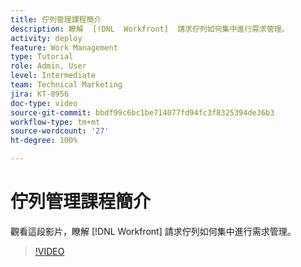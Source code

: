 ```yaml
---
title: 佇列管理課程簡介
description: 瞭解  [!DNL  Workfront]  請求佇列如何集中進行需求管理。
activity: deploy
feature: Work Management
type: Tutorial
role: Admin, User
level: Intermediate
team: Technical Marketing
jira: KT-8956
doc-type: video
source-git-commit: bbdf99c6bc1be714077fd94fc3f8325394de36b3
workflow-type: tm+mt
source-wordcount: '27'
ht-degree: 100%

---
```


# 佇列管理課程簡介

觀看這段影片，瞭解 [!DNL  Workfront] 請求佇列如何集中進行需求管理。

>[!VIDEO](https://video.tv.adobe.com/v/3437601/?quality=12&learn=on&enablevpops=1&captions=chi_hant)
